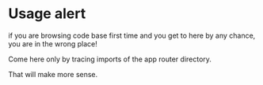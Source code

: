 # Usage alert

if you are browsing code base first time and you get to here by any chance, you are in the wrong place!

Come here only by tracing imports of the app router directory.

That will make more sense.